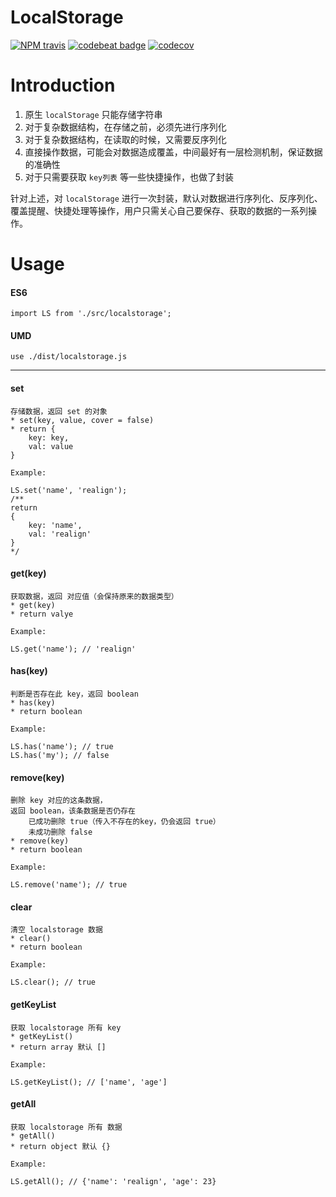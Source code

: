 # LocalStorage
[![NPM travis][travis-image]][github-url]
[![codebeat badge][codebeat-image]][codebeat-url]
[![codecov][codecov-image]][codecov-url]

[codebeat-url]: https://codebeat.co/projects/github-com-realign-localstorage-master
[github-url]: https://github.com/ReAlign/fastpage

[travis-image]: http://img.shields.io/travis/ReAlign/fastpage.svg
[codebeat-image]: https://codebeat.co/badges/d96c6ab1-b8be-40b6-991b-60d88d594198

[codecov-url]: https://codecov.io/gh/ReAlign/LocalStorage
[codecov-image]: https://codecov.io/gh/ReAlign/LocalStorage/branch/master/graph/badge.svg
# Introduction
1. 原生 `localStorage` 只能存储字符串
2. 对于复杂数据结构，在存储之前，必须先进行序列化
3. 对于复杂数据结构，在读取的时候，又需要反序列化
4. 直接操作数据，可能会对数据造成覆盖，中间最好有一层检测机制，保证数据的准确性
5. 对于只需要获取 `key列表` 等一些快捷操作，也做了封装

针对上述，对 `localStorage` 进行一次封装，默认对数据进行序列化、反序列化、覆盖提醒、快捷处理等操作，用户只需关心自己要保存、获取的数据的一系列操作。

# Usage

#### ES6
```
import LS from './src/localstorage';
```

#### UMD

```
use ./dist/localstorage.js
```

***

#### set

```
存储数据，返回 set 的对象
* set(key, value, cover = false)
* return {
    key: key,
    val: value
}

Example:

LS.set('name', 'realign');
/**
return
{
    key: 'name',
    val: 'realign'
}
*/
```
#### get(key)

```
获取数据，返回 对应值（会保持原来的数据类型）
* get(key)
* return valye

Example:

LS.get('name'); // 'realign'
```

#### has(key)

```
判断是否存在此 key，返回 boolean
* has(key)
* return boolean

Example:

LS.has('name'); // true
LS.has('my'); // false
```
#### remove(key)

```
删除 key 对应的这条数据，
返回 boolean，该条数据是否仍存在
    已成功删除 true（传入不存在的key，仍会返回 true）
    未成功删除 false
* remove(key)
* return boolean

Example:

LS.remove('name'); // true
```
#### clear

```
清空 localstorage 数据
* clear()
* return boolean

Example:

LS.clear(); // true
```
#### getKeyList

```
获取 localstorage 所有 key
* getKeyList()
* return array 默认 []

Example:

LS.getKeyList(); // ['name', 'age']
```
#### getAll

```
获取 localstorage 所有 数据
* getAll()
* return object 默认 {}

Example:

LS.getAll(); // {'name': 'realign', 'age': 23}
```


